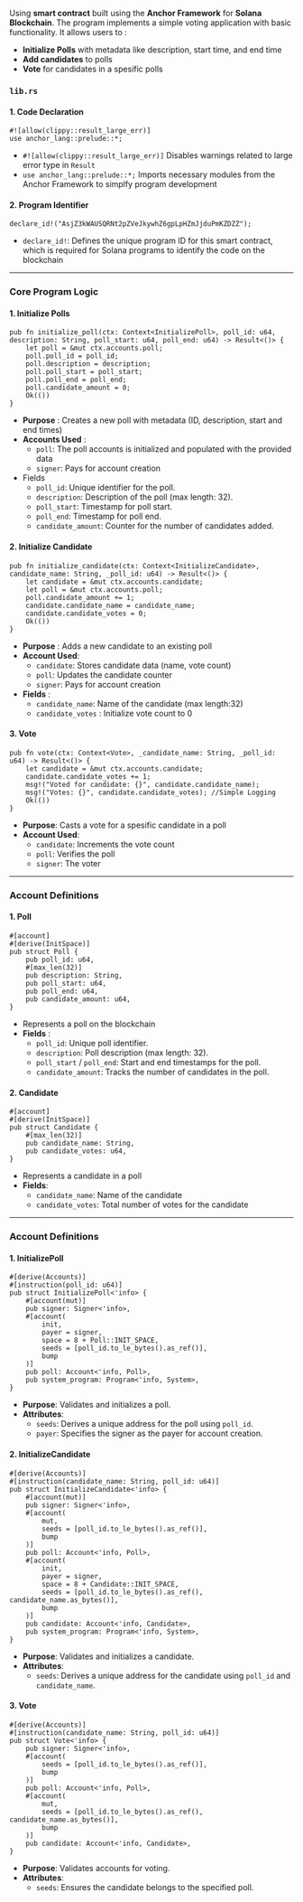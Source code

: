 
Using **smart contract** built using the **Anchor Framework** for **Solana Blockchain**. The program implements a simple voting application with basic functionality. It allows users to : 
- **Initialize Polls** with metadata like description, start time, and end time
- **Add candidates** to polls
- **Vote** for candidates in a spesific polls

### `lib.rs`
#### 1. Code Declaration
```
#![allow(clippy::result_large_err)]
use anchor_lang::prelude::*;
```

- `#![allow(clippy::result_large_err)]` Disables warnings related to large error type in `Result`
- `use anchor_lang::prelude::*;` Imports necessary modules from the Anchor Framework to simplfy program development

#### 2. Program Identifier
```
declare_id!("AsjZ3kWAUSQRNt2pZVeJkywhZ6gpLpHZmJjduPmKZDZZ");

```
- `declare_id!`: Defines the unique program ID for this smart contract, which is required for Solana programs to identify the code on the blockchain

---
### Core Program Logic
#### 1. Initialize Polls

```
pub fn initialize_poll(ctx: Context<InitializePoll>, poll_id: u64, description: String, poll_start: u64, poll_end: u64) -> Result<()> {
    let poll = &mut ctx.accounts.poll;
    poll.poll_id = poll_id;
    poll.description = description;
    poll.poll_start = poll_start;
    poll.poll_end = poll_end;
    poll.candidate_amount = 0;
    Ok(())
}
```
- **Purpose** : Creates a new poll with metadata (ID, description, start and end times)
- **Accounts Used** : 
	- `poll`: The poll accounts is initialized and populated with the provided data
	- `signer`: Pays for account creation
- Fields
	- `poll_id`: Unique identifier for the poll.
	- `description`: Description of the poll (max length: 32).
	- `poll_start`: Timestamp for poll start.
	- `poll_end`: Timestamp for poll end.
	- `candidate_amount`: Counter for the number of candidates added.

#### 2. Initialize Candidate
```
pub fn initialize_candidate(ctx: Context<InitializeCandidate>, candidate_name: String, _poll_id: u64) -> Result<()> {
    let candidate = &mut ctx.accounts.candidate;
    let poll = &mut ctx.accounts.poll;
    poll.candidate_amount += 1;
    candidate.candidate_name = candidate_name;
    candidate.candidate_votes = 0;
    Ok(())
}
```
- **Purpose** : Adds a new candidate to an existing poll
- **Account Used**: 
	- `candidate`: Stores candidate data (name, vote count)
	- `poll`: Updates the candidate counter
	- `signer`: Pays for account creation
- **Fields** : 
	- `candidate_name`: Name of the candidate (max length:32)
	- `candidate_votes` : Initialize vote count to 0

#### 3. Vote
```
pub fn vote(ctx: Context<Vote>, _candidate_name: String, _poll_id: u64) -> Result<()> {
    let candidate = &mut ctx.accounts.candidate;
    candidate.candidate_votes += 1;
    msg!("Voted for candidate: {}", candidate.candidate_name);
    msg!("Votes: {}", candidate.candidate_votes); //Simple Logging
    Ok(())
}
```
- **Purpose**: Casts a vote for a spesific candidate in a poll
- **Account Used**:
	- `candidate`: Increments the vote count
	- `poll`: Verifies the poll
	- `signer`: The voter

---
### Account Definitions
#### 1. Poll
```
#[account]
#[derive(InitSpace)]
pub struct Poll {
    pub poll_id: u64,
    #[max_len(32)]
    pub description: String,
    pub poll_start: u64,
    pub poll_end: u64,
    pub candidate_amount: u64,
}
```
- Represents a poll on the blockchain
- **Fields** : 
	- `poll_id`: Unique poll identifier.
	- `description`: Poll description (max length: 32).
	- `poll_start` / `poll_end`: Start and end timestamps for the poll.
	- `candidate_amount`: Tracks the number of candidates in the poll.

#### 2. Candidate
```
#[account]
#[derive(InitSpace)]
pub struct Candidate {
    #[max_len(32)]
    pub candidate_name: String,
    pub candidate_votes: u64,
}
```
- Represents a candidate in a poll
- **Fields**: 
	- `candidate_name`: Name of the candidate
	- `candidate_votes`: Total number of votes for the candidate

---

### Account Definitions
#### 1. InitializePoll
```
#[derive(Accounts)]
#[instruction(poll_id: u64)]
pub struct InitializePoll<'info> {
    #[account(mut)]
    pub signer: Signer<'info>,
    #[account(
        init,
        payer = signer,
        space = 8 + Poll::INIT_SPACE,
        seeds = [poll_id.to_le_bytes().as_ref()],
        bump
    )]
    pub poll: Account<'info, Poll>,
    pub system_program: Program<'info, System>,
}
```
- **Purpose**: Validates and initializes a poll.
- **Attributes**:
    - `seeds`: Derives a unique address for the poll using `poll_id`.
    - `payer`: Specifies the signer as the payer for account creation.

#### 2. InitializeCandidate
```
#[derive(Accounts)]
#[instruction(candidate_name: String, poll_id: u64)]
pub struct InitializeCandidate<'info> {
    #[account(mut)]
    pub signer: Signer<'info>,
    #[account(
        mut,
        seeds = [poll_id.to_le_bytes().as_ref()],
        bump
    )]
    pub poll: Account<'info, Poll>,
    #[account(
        init,
        payer = signer,
        space = 8 + Candidate::INIT_SPACE,
        seeds = [poll_id.to_le_bytes().as_ref(), candidate_name.as_bytes()],
        bump
    )]
    pub candidate: Account<'info, Candidate>,
    pub system_program: Program<'info, System>,
}
```
- **Purpose**: Validates and initializes a candidate.
- **Attributes**:
    - `seeds`: Derives a unique address for the candidate using `poll_id` and `candidate_name`.

#### 3. Vote
```
#[derive(Accounts)]
#[instruction(candidate_name: String, poll_id: u64)]
pub struct Vote<'info> {
    pub signer: Signer<'info>,
    #[account(
        seeds = [poll_id.to_le_bytes().as_ref()],
        bump
    )]
    pub poll: Account<'info, Poll>,
    #[account(
        mut,
        seeds = [poll_id.to_le_bytes().as_ref(), candidate_name.as_bytes()],
        bump
    )]
    pub candidate: Account<'info, Candidate>,
}
```
- **Purpose**: Validates accounts for voting.
- **Attributes**:
    - `seeds`: Ensures the candidate belongs to the specified poll.